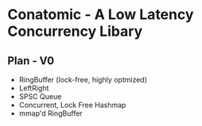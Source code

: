 # Conatomic - A Low Latency Concurrency Libary

## Plan - V0
* RingBuffer (lock-free, highly optmized)
* LeftRight
* SPSC Queue
* Concurrent, Lock Free Hashmap
* mmap'd RingBuffer

